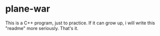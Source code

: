 # plane-war
This is a C++ program, just to practice.
If it can grow up, i will write this "readme" more seriously. That's it.
